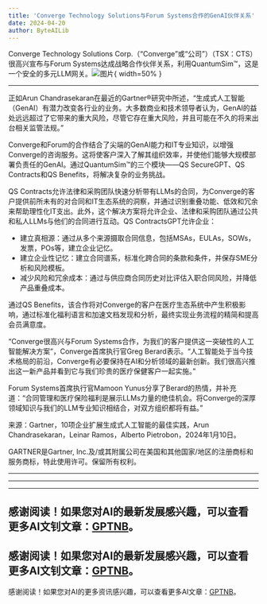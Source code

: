 ```yaml
---
title: 'Converge Technology Solutions与Forum Systems合作的GenAI伙伴关系'
date: 2024-04-20
author: ByteAILib
---
```


Converge Technology Solutions Corp.（“Converge”或“公司”）（TSX：CTS）很高兴宣布与Forum Systems达成战略合作伙伴关系，利用QuantumSim™，这是一个安全的多元LLM网关。![图片](https://ai-techpark.com/wp-content/uploads/2020/06/Buyer-Guide-500x281-1.jpg){ width=50% }

---


正如Arun Chandrasekaran在最近的Gartner®研究中所述，“生成式人工智能（GenAI）有潜力改变各行业的业务。大多数商业和技术领导者认为，GenAI的益处远远超过了它带来的重大风险，尽管它存在重大风险，并且可能在不久的将来出台相关监管法规。”

Converge和Forum的合作结合了尖端的GenAI能力和IT专业知识，以增强Converge的咨询服务。这将使客户深入了解其组织效率，并使他们能够大规模部署负责任的GenAI。通过QuantumSim™的三个模块——QS SecureGPT、QS Contracts和QS Benefits，将解决复杂的业务挑战。

QS Contracts允许法律和采购团队快速分析带有LLMs的合同，为Converge的客户提供前所未有的对合同和IT生态系统的洞察，并通过识别重叠功能、低效和冗余来帮助理性化IT支出。此外，这个解决方案将允许企业、法律和采购团队通过公共和私人LLMs与他们的合同进行互动。QS ContractsGPT允许企业：

- 建立真相源：通过从多个来源摄取合同信息，包括MSAs，EULAs，SOWs，发票，POs等，建立企业记忆。
- 建立企业性记忆：建立合同谱系，标准化跨合同的条款和条件，并保存SME分析和风险模板。
- 减少风险和冗余成本：通过与供应商合同历史对比评估入职合同风险，并降低产品重叠成本。

通过QS Benefits，该合作将对Converge的客户在医疗生态系统中产生积极影响，通过标准化福利语言和加速文档发现和分析，最终实现业务流程的精简和提高会员满意度。

“Converge很高兴与Forum Systems合作，为我们的客户提供这一突破性的人工智能解决方案”，Converge首席执行官Greg Berard表示。“人工智能处于当今技术格局的前沿，Converge有必要保持在AI和分析领域的最新创新。我们很高兴推出这一新产品并看到它与我们珍贵的医疗保健客户一起实施。”

Forum Systems首席执行官Mamoon Yunus分享了Berard的热情，并补充道：“合同管理和医疗保险福利是展示LLMs力量的绝佳机会。将Converge的深厚领域知识与我们的LLM专业知识相结合，对双方组织都将有益。”

来源：Gartner，10项企业扩展生成式人工智能的最佳实践，Arun Chandrasekaran，Leinar Ramos，Alberto Pietrobon，2024年1月10日。

GARTNER是Gartner, Inc.及/或其附属公司在美国和其他国家/地区的注册商标和服务商标，特此使用许可。保留所有权利。

---
---

---
感谢阅读！如果您对AI的最新发展感兴趣，可以查看更多AI文钊文章：[GPTNB](https://gptnb.com)。
---
感谢阅读！如果您对AI的最新发展感兴趣，可以查看更多AI文钊文章：[GPTNB](https://gptnb.com)。
---
感谢阅读！如果您对AI的更多资讯感兴趣，可以查看更多AI文章：[GPTNB](https://gptnb.com)。